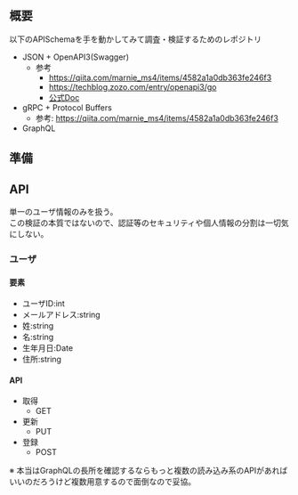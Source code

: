 ## 概要

以下のAPISchemaを手を動かしてみて調査・検証するためのレポジトリ

* JSON + OpenAPI3(Swagger)
  - 参考
    * https://qiita.com/marnie_ms4/items/4582a1a0db363fe246f3
    * https://techblog.zozo.com/entry/openapi3/go
    * [公式Doc](https://github.com/OAI/OpenAPI-Specification/blob/3.0.2/versions/3.0.0.md#pathsObject)
* gRPC + Protocol Buffers
  - 参考: https://qiita.com/marnie_ms4/items/4582a1a0db363fe246f3
* GraphQL

## 準備


## API

単一のユーザ情報のみを扱う。  
この検証の本質ではないので、認証等のセキュリティや個人情報の分割は一切気にしない。

### ユーザ

#### 要素

+ ユーザID:int
+ メールアドレス:string
+ 姓:string
+ 名:string
+ 生年月日:Date
+ 住所:string

#### API

+ 取得
  - GET
+ 更新
  - PUT
+ 登録
  - POST

※ 本当はGraphQLの長所を確認するならもっと複数の読み込み系のAPIがあればいいのだろうけど複数用意するので面倒なので妥協。